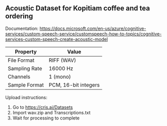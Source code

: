 ## Acoustic Dataset for Kopitiam coffee and tea ordering

Documentation:
https://docs.microsoft.com/en-us/azure/cognitive-services/custom-speech-service/customspeech-how-to-topics/cognitive-services-custom-speech-create-acoustic-model

|Property|Value|
|--|--|
|File Format|RIFF (WAV)|
|Sampling Rate|16000 Hz|
|Channels|1 (mono)|
|Sample Format|PCM, 16-bit integers|

Upload instructions:
1. Go to https://cris.ai/Datasets
2. Import wav.zip and Transcriptions.txt
3. Wait for processing to complete